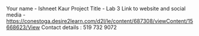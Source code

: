 Your name - Ishneet Kaur
Project Title - Lab 3
Link to website and social media - https://conestoga.desire2learn.com/d2l/le/content/687308/viewContent/15668623/View
Contact details : 519 732 9072
